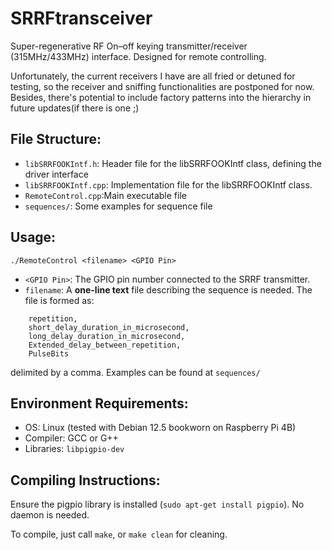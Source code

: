 # SRRFtransceiver
Super-regenerative RF On–off keying transmitter/receiver (315MHz/433MHz) interface. Designed for remote controlling. 

Unfortunately, the current receivers I have are all fried or detuned for testing, so the receiver and sniffing functionalities are postponed for now. Besides, there's potential to include factory patterns into the hierarchy in future updates(if there is one ;)

## File Structure:
-   `libSRRFOOKIntf.h`: Header file for the libSRRFOOKIntf class, defining the driver interface
-   `libSRRFOOKIntf.cpp`: Implementation file for the libSRRFOOKIntf class.
-   `RemoteControl.cpp`:Main executable file
-   `sequences/`: Some examples for sequence file

## Usage:
```
./RemoteControl <filename> <GPIO Pin>
```
- `<GPIO Pin>`: The GPIO pin number connected to the SRRF transmitter.
- `filename`: A **one-line text** file describing the sequence is needed. The file is formed as:
```
    repetition,
    short_delay_duration_in_microsecond,
    long_delay_duration_in_microsecond,
    Extended_delay_between_repetition,
    PulseBits
```
delimited by a comma. Examples can be found at `sequences/`

## Environment Requirements:
-   OS: Linux (tested with Debian 12.5 bookworn on Raspberry Pi 4B)
-   Compiler: GCC or G++
-   Libraries: `libpigpio-dev`

## Compiling Instructions:
Ensure the pigpio library is installed (`sudo apt-get install pigpio`). No daemon is needed.

To compile, just call `make`, or `make clean` for cleaning.

